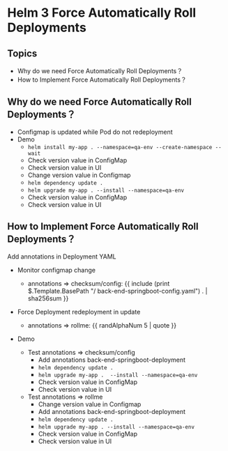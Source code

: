 # Helm 3 Force Automatically Roll Deployments 
## Topics
- Why do we need Force Automatically Roll Deployments？
- How to Implement Force Automatically Roll Deployments？

## Why do we need Force Automatically Roll Deployments？
- Configmap is updated while Pod do not redeployment
- Demo 
  - `helm install my-app . --namespace=qa-env --create-namespace --wait`
  - Check version value in ConfigMap
  - Check version value in UI
  - Change version value in Configmap
  - `helm dependency update .`
  - `helm upgrade my-app . --install --namespace=qa-env`
  - Check version value in ConfigMap
  - Check version value in UI
## How to Implement Force Automatically Roll Deployments？
Add annotations in Deployment YAML
  - Monitor configmap change
    - annotations => checksum/config: {{ include (print $.Template.BasePath "/ back-end-springboot-config.yaml") . | sha256sum }}
 
  - Force Deployment redeployment in update 
    - annotations => rollme: {{ randAlphaNum 5 | quote }}
- Demo 
  - Test annotations =>  checksum/config
    - Add annotations back-end-springboot-deployment 
    - `helm dependency update .`
    - `helm upgrade my-app .  --install --namespace=qa-env`
    - Check version value in ConfigMap
    - Check version value in UI
  - Test annotations =>   rollme
    - Change version value in Configmap
    - Add annotations back-end-springboot-deployment 
    - `helm dependency update .`
    - `helm upgrade my-app . --install --namespace=qa-env`
    - Check version value in ConfigMap
    - Check version value in UI



